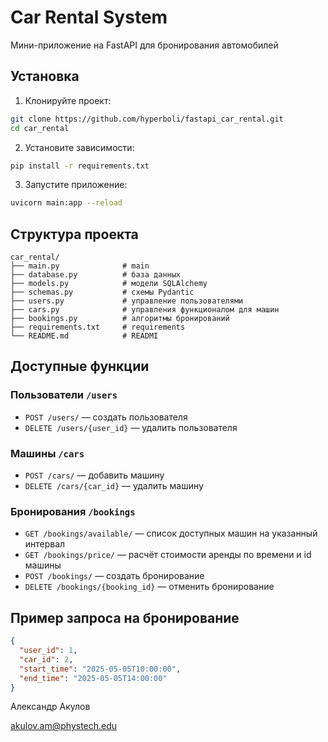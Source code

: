 # Car Rental System

Мини-приложение на FastAPI для бронирования автомобилей

## Установка

1. Клонируйте проект:

```bash
git clone https://github.com/hyperboli/fastapi_car_rental.git
cd car_rental
```

2. Установите зависимости:

```bash
pip install -r requirements.txt
```

3. Запустите приложение:

```bash
uvicorn main:app --reload
```

## Структура проекта

```
car_rental/
├── main.py              # main
├── database.py          # база данных
├── models.py            # модели SQLAlchemy
├── schemas.py           # схемы Pydantic 
├── users.py             # управление пользователями
├── cars.py              # управления функционалом для машин
├── bookings.py          # алгоритмы бронирований
├── requirements.txt     # requirements 
└── README.md            # READMI
```

## Доступные функции

### Пользователи `/users`
- `POST /users/` — создать пользователя
- `DELETE /users/{user_id}` — удалить пользователя

### Машины `/cars`
- `POST /cars/` — добавить машину
- `DELETE /cars/{car_id}` — удалить машину

### Бронирования `/bookings`
- `GET /bookings/available/` — список доступных машин на указанный интервал
- `GET /bookings/price/` — расчёт стоимости аренды по времени и id машины
- `POST /bookings/` — создать бронирование
- `DELETE /bookings/{booking_id}` — отменить бронирование

## Пример запроса на бронирование

```json
{
  "user_id": 1,
  "car_id": 2,
  "start_time": "2025-05-05T10:00:00",
  "end_time": "2025-05-05T14:00:00"
}
```

Александр Акулов

akulov.am@phystech.edu